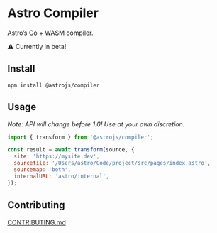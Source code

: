 # Astro Compiler

Astro’s [Go](https://golang.org/) + WASM compiler.

⚠️ Currently in beta!

## Install

```
npm install @astrojs/compiler
```

## Usage

_Note: API will change before 1.0! Use at your own discretion._

```js
import { transform } from '@astrojs/compiler';

const result = await transform(source, {
  site: 'https://mysite.dev',
  sourcefile: '/Users/astro/Code/project/src/pages/index.astro',
  sourcemap: 'both',
  internalURL: 'astro/internal',
});
```

## Contributing

[CONTRIBUTING.md](./CONTRIBUTING.md)
